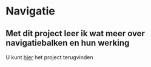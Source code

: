 # Navigatie

## Met dit project leer ik wat meer over navigatiebalken en hun werking

U kunt [hier](http://fe-cc9.surge.sh/) het project terugvinden
